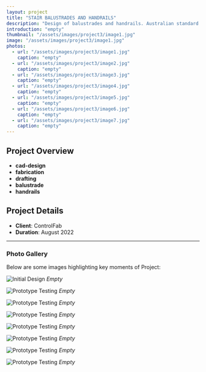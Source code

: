 ```yaml
---
layout: project
title: "STAIR BALUSTRADES AND HANDRAILS"
description: "Design of balustrades and handrails. Australian standard 1428.1"
introduction: "empty"
thumbnail: "/assets/images/project3/image1.jpg"
image: "/assets/images/project3/image1.jpg"
photos:
  - url: "/assets/images/project3/image1.jpg"
    caption: "empty"
  - url: "/assets/images/project3/image2.jpg"
    caption: "empty"
  - url: "/assets/images/project3/image3.jpg"
    caption: "empty"
  - url: "/assets/images/project3/image4.jpg"
    caption: "empty"
  - url: "/assets/images/project3/image5.jpg"
    caption: "empty"
  - url: "/assets/images/project3/image6.jpg"
    caption: "empty"
  - url: "/assets/images/project3/image7.jpg"
    caption: "empty"
---
```


## Project Overview
- **cad-design**
- **fabrication**
- **drafting**
- **balustrade**
- **handrails**

## Project Details
- **Client**: ControlFab
- **Duration**: August 2022


---

### Photo Gallery
Below are some images highlighting key moments of Project:

![Initial Design](image1.jpg)
*Empty*

![Prototype Testing](image2.jpg)
*Empty*

![Prototype Testing](image3.jpg)
*Empty*

![Prototype Testing](image4.jpg)
*Empty*

![Prototype Testing](image5.jpg)
*Empty*

![Prototype Testing](image6.jpg)
*Empty*

![Prototype Testing](image6.jpg)
*Empty*

![Prototype Testing](image6.jpg)
*Empty*
